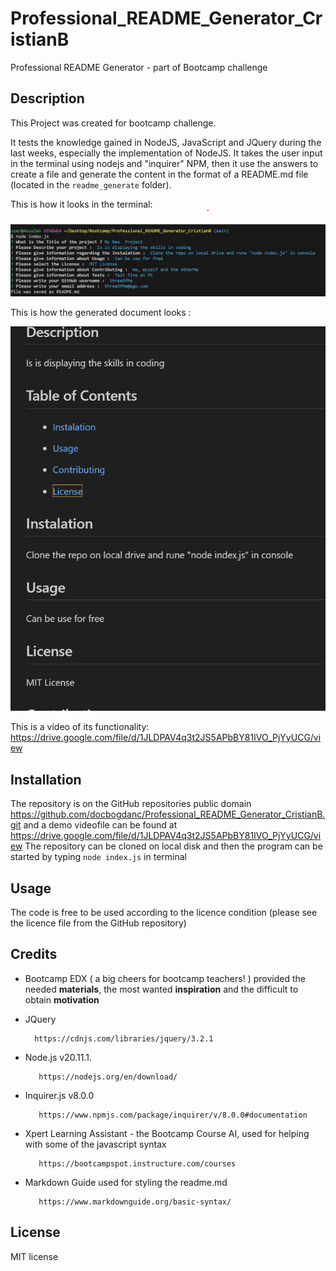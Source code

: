 # Professional_README_Generator_CristianB


Professional README Generator - part of Bootcamp challenge


## Description

This Project was created for bootcamp challenge.

It tests the knowledge gained in NodeJS, JavaScript and JQuery during the last weeks, especially the implementation of NodeJS. It takes the user input in the terminal using nodejs and "inquirer" NPM, then it use the answers to create a file and generate the content in the format of a README.md file (located in the ```readme_generate``` folder).

This is how it looks in the terminal:
![image of results](./assets/screenshot1.png)  

This is how the generated document looks :

![image of results](./assets/screenshot2.png)

This is a video of its functionality:
https://drive.google.com/file/d/1JLDPAV4q3t2JS5APbBY81IVO_PjYyUCG/view



## Installation

The repository is on the GitHub repositories public domain  https://github.com/docbogdanc/Professional_README_Generator_CristianB.git  and a demo videofile can be found at https://drive.google.com/file/d/1JLDPAV4q3t2JS5APbBY81IVO_PjYyUCG/view
The repository can be cloned on local disk and then the program can be started by typing ```node index.js``` in terminal


## Usage

The code is free to be used according to the licence condition (please see the licence file from the GitHub repository)



## Credits


- Bootcamp EDX ( a big cheers for bootcamp teachers! ) provided the needed **materials**, the most wanted **inspiration** and the difficult to obtain **motivation**  

  
- JQuery

        https://cdnjs.com/libraries/jquery/3.2.1


- Node.js v20.11.1.

         https://nodejs.org/en/download/

- Inquirer.js v8.0.0

         https://www.npmjs.com/package/inquirer/v/8.0.0#documentation
        

- Xpert Learning Assistant - the Bootcamp Course AI, used for helping with some of the javascript syntax
 
         https://bootcampspot.instructure.com/courses



- Markdown Guide used for styling the readme.md

         https://www.markdownguide.org/basic-syntax/


## License

MIT license




